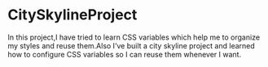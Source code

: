 # CitySkylineProject
In this project,I have tried to learn CSS variables which help me to organize my styles and reuse them.Also I’ve built a city skyline project and learned how to configure CSS variables so I can reuse them whenever I want.
